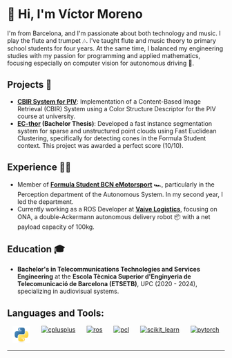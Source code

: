 # 👋 Hi, I'm Víctor Moreno

I'm from Barcelona, and I'm passionate about both technology and music. I play the flute and trumpet  🎶. I’ve taught flute and music theory to primary school students for four years. At the same time, I balanced my engineering studies with my passion for programming and applied mathematics, focusing especially on computer vision for autonomous driving  🚙.

## Projects 🚀

- **[CBIR System for PIV](https://github.com/victhormoreno/CBIR-System)**: Implementation of a Content-Based Image Retrieval (CBIR) System using a Color Structure Descriptor for the PIV course at university.
- **[EC-thor](https://github.com/victhormoreno/EC-thor) (Bachelor Thesis)**: Developed a fast instance segmentation system for sparse and unstructured point clouds using Fast Euclidean Clustering, specifically for detecting cones in the Formula Student context. This project was awarded a perfect score (10/10).

## Experience 🧑‍💻

- Member of **[Formula Student BCN eMotorsport](https://bcnemotorsport.upc.edu/home/)** 🏎️, particularly in the Perception department of the Autonomous System. In my second year, I led the department.
- Currently working as a ROS Developer at **[Vaive Logistics](https://www.vaivelogistics.com/)**, focusing on ONA, a double-Ackermann autonomous delivery robot  📦 with a net payload capacity of 100kg.

## Education 🎓

- **Bachelor's in Telecommunications Technologies and Services Engineering** at the **Escola Tècnica Superior d'Enginyeria de Telecomunicació de Barcelona (ETSETB)**, UPC (2020 - 2024), specializing in audiovisual systems. 


## Languages and Tools:
<p align="center" style="display: flex; justify-content: space-around; flex-wrap: wrap;">
  <a href="https://www.python.org" target="_blank" rel="noreferrer"> 
    <img src="https://raw.githubusercontent.com/devicons/devicon/master/icons/python/python-original.svg" alt="python" width="40" height="40"/> 
  </a> 
  <a href="https://isocpp.org/" target="_blank" rel="noreferrer"> 
    <img src="https://upload.wikimedia.org/wikipedia/commons/1/18/ISO_C%2B%2B_Logo.svg" alt="cplusplus" width="40" height="40"/> 
  </a> 
  <a href="https://www.ros.org/" target="_blank" rel="noreferrer"> 
    <img src="https://encrypted-tbn0.gstatic.com/images?q=tbn:ANd9GcTHgBW0L-6l9CnKEqYvIddCD61R__e376M-Vg&s" alt="ros" width="115" height="35"/> 
  </a> 
  <a href="https://pointclouds.org/" target="_blank" rel="noreferrer"> 
    <img src="https://logonoid.com/images/point-cloud-library-logo.png" alt="pcl" width="100" height="40"/> 
  </a> 
  <a href="https://scikit-learn.org/" target="_blank" rel="noreferrer"> 
    <img src="https://upload.wikimedia.org/wikipedia/commons/0/05/Scikit_learn_logo_small.svg" alt="scikit_learn" width="40" height="40"/> 
  </a> 
  <a href="https://pytorch.org/" target="_blank" rel="noreferrer"> 
    <img src="https://www.vectorlogo.zone/logos/pytorch/pytorch-icon.svg" alt="pytorch" width="40" height="40"/> 
  </a> 
</p>


---
